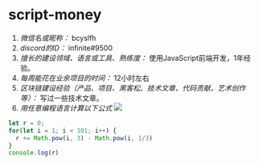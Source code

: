 # script-money

1. *微信名或昵称：* bcyslfh
2. *discord的ID：* infinite#9500
3. *擅长的建设领域、语言或工具、熟练度：* 使用JavaScript前端开发，1年经验。
4. *每周能花在业余项目的时间：* 12小时左右
5. *区块链建设经验（产品、项目、黑客松、技术文章、代码贡献、艺术创作等）：* 写过一些技术文章。
6. *用任意编程语言计算以下公式*
![](https://latex.codecogs.com/svg.image?\sum_{n=1}^{100}\left&space;(n^{3}-\sqrt[3]{n}&space;\right&space;))

```Javascript
let r = 0;
for(let i = 1; i < 101; i++) {
  r += Math.pow(i, 3) - Math.pow(i, 1/3)
}
console.log(r)
```
